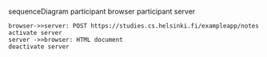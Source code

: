 sequenceDiagram
participant browser
participant server

    browser->>server: POST https://studies.cs.helsinki.fi/exampleapp/notes
    activate server
    server ->>browser: HTML document
    deactivate server
